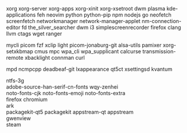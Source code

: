 xorg xorg-server xorg-apps xorg-xinit xorg-xsetroot dwm plasma kde-applications feh neovim python python-pip npm nodejs go neofetch screenfetch networkmanager network-manager-applet nm-connection-editor fd the_silver_searcher dwm i3 simplescreenrecorder firefox clang llvm ctags wget ranger

mycli picom fzf xclip light picom-jonaburg-git alsa-utils pamixer xorg-setxkbmap cmus mpc wpa_cli wpa_supplicant calcurse transmission-remote xbacklight connman curl 

mpd ncmpcpp deadbeaf-git lxappearance qt5ct xsettingsd kvantum

ntfs-3g                                                     
adobe-source-han-serif-cn-fonts wqy-zenhei                   
 noto-fonts-cjk noto-fonts-emoji noto-fonts-extra           
 firefox chromium                                           
 ark                                                       
packagekit-qt5 packagekit appstream-qt appstream          
 gwenview                                                    
steam    
